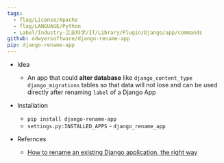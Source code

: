 ```yaml
---
tags:
  - flag/License/Apache
  - flag/LANGUAGE/Python
  - Label/Industry-工业科学/IT/Library/Plugin/Django/app/commands
github: odwyersoftware/django-rename-app
pip: django-rename-app
---
```


- Idea
    - An app that could **alter database** like `django_content_type` `django_migrations` tables so that data will not lose and can be used directly after renaming `label` of a Django App

- Installation
    - `pip install django-rename-app`
    - `settings.py:INSTALLED_APPS` - `django_rename_app`

- Refernces
    - [How to rename an existing Django application, the right way](https://odwyer.software/blog/how-to-rename-an-existing-django-application)
